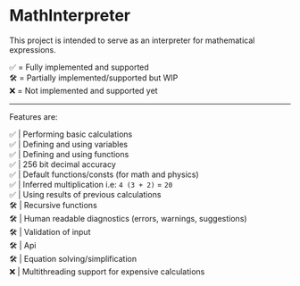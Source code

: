# MathInterpreter

This project is intended to serve as an interpreter for mathematical expressions.

✅ = Fully implemented and supported\
🛠️ = Partially implemented/supported but WIP\
❌ = Not implemented and supported yet
***

Features are:

✅ | Performing basic calculations\
✅ | Defining and using variables\
✅ | Defining and using functions\
✅ | 256 bit decimal accuracy\
✅ | Default functions/consts (for math and physics)\
✅ | Inferred multiplication i.e: `4 (3 + 2)` = `20`\
✅ | Using results of previous calculations\
🛠️ | Recursive functions\
🛠️ | Human readable diagnostics (errors, warnings, suggestions)\
🛠️ | Validation of input\
🛠️ | Api\
🛠️ | Equation solving/simplification\
❌ | Multithreading support for expensive calculations
